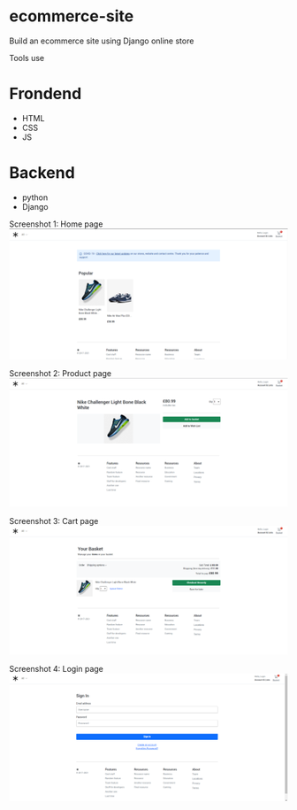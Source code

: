 # ecommerce-site

Build an ecommerce site using Django
online store

Tools use
# Frondend
- HTML
- CSS
- JS
# Backend
- python
- Django

Screenshot 1: Home page
![](https://github.com/bigOcodes/ecommerce-site/blob/main/SS%201.png)

Screenshot 2: Product page
![](https://github.com/bigOcodes/ecommerce-site/blob/main/SS%202.png)

Screenshot 3: Cart page
![](https://github.com/bigOcodes/ecommerce-site/blob/main/SS%203.png)

Screenshot 4: Login page
![](https://github.com/bigOcodes/ecommerce-site/blob/main/SS%204.png)
